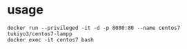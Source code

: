 # usage

    docker run --privileged -it -d -p 8080:80 --name centos7 tukiyo3/centos7-lampp
    docker exec -it centos7 bash

